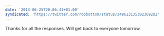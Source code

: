 ```yaml
---
date: '2013-06-25T20:06:41+01:00'
syndicated: 'https://twitter.com/roobottom/status/349613135302369282'
---
```

Thanks for all the responses. Will get back to everyone tomorrow.
